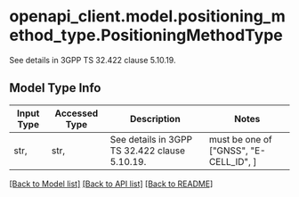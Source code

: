 # openapi_client.model.positioning_method_type.PositioningMethodType

See details in 3GPP TS 32.422 clause 5.10.19.

## Model Type Info
Input Type | Accessed Type | Description | Notes
------------ | ------------- | ------------- | -------------
str,  | str,  | See details in 3GPP TS 32.422 clause 5.10.19. | must be one of ["GNSS", "E-CELL_ID", ] 

[[Back to Model list]](../../README.md#documentation-for-models) [[Back to API list]](../../README.md#documentation-for-api-endpoints) [[Back to README]](../../README.md)

